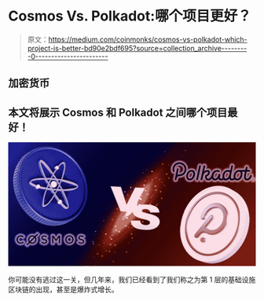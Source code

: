 # Cosmos Vs. Polkadot:哪个项目更好？

> 原文：<https://medium.com/coinmonks/cosmos-vs-polkadot-which-project-is-better-bd90e2bdf695?source=collection_archive---------0----------------------->

## 加密货币

## 本文将展示 Cosmos 和 Polkadot 之间哪个项目最好！

![](img/6bbe0ee35821764f0b3cc1f9d15febd2.png)

你可能没有逃过这一关，但几年来，我们已经看到了我们称之为第 1 层的基础设施区块链的出现，甚至是爆炸式增长。